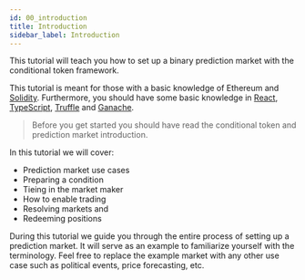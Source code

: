```yaml
---
id: 00_introduction
title: Introduction
sidebar_label: Introduction
---
```


This tutorial will teach you how to set up a binary prediction market with the conditional token framework. 

This tutorial is meant for those with a basic knowledge of Ethereum and [Solidity](https://solidity.readthedocs.io/en/latest/). Furthermore, you should have some basic knowledge in [React](https://reactjs.org/), [TypeScript](https://www.typescriptlang.org/), [Truffle](https://www.trufflesuite.com/docs/truffle/overview) and [Ganache](https://www.trufflesuite.com/docs/ganache/overview).

> Before you get started you should have read the conditional token and prediction market introduction.

In this tutorial we will cover:

- Prediction market use cases
- Preparing a condition
- Tieing in the market maker
- How to enable trading
- Resolving markets and
- Redeeming positions

During this tutorial we guide you through the entire process of setting up a prediction market. 
It will serve as an example to familiarize yourself with the terminology.
Feel free to replace the example market with any other use case such as political events, price forecasting, etc. 
